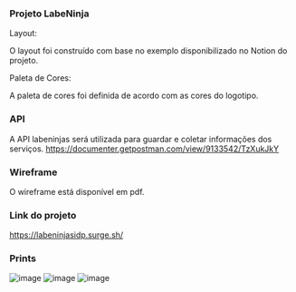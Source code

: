 ### Projeto LabeNinja
Layout:

O layout foi construído com base no exemplo disponibilizado no Notion do projeto.

Paleta de Cores:

A paleta de cores foi definida de acordo com as cores do logotipo.

### API
A API labeninjas será utilizada para guardar e coletar informações dos serviços.
https://documenter.getpostman.com/view/9133542/TzXukJkY

### Wireframe
O wireframe está disponível em pdf.

### Link do projeto
https://labeninjasidp.surge.sh/

### Prints
![image](https://user-images.githubusercontent.com/98977257/163488686-27b54597-550f-4a85-836c-dd9b7459f43d.png)
![image](https://user-images.githubusercontent.com/98977257/163488694-26464a7e-ea98-47c5-8562-e1c9031c0ab0.png)
![image](https://user-images.githubusercontent.com/98977257/163488707-b691de0f-2766-4a41-a942-bf392de516e6.png)

